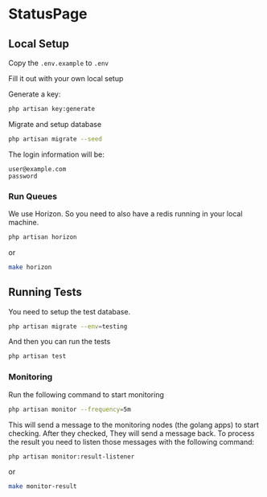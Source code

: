 # StatusPage

## Local Setup

Copy the `.env.example` to `.env`

Fill it out with your own local setup

Generate a key:

```sh
php artisan key:generate
```

Migrate and setup database

```sh
php artisan migrate --seed
```

The login information will be:

```
user@example.com
password
```

### Run Queues

We use Horizon. So you need to also have a redis running in your local machine.

```sh
php artisan horizon
```

or

```sh
make horizon
```

## Running Tests

You need to setup the test database.

```sh
php artisan migrate --env=testing
```

And then you can run the tests

```sh
php artisan test
```

### Monitoring

Run the following command to start monitoring

```sh
php artisan monitor --frequency=5m
```

This will send a message to the monitoring nodes (the golang apps) to start checking. After they checked, They will send a message back. To process the result you need to listen those messages with the following command:

```sh
php artisan monitor:result-listener
```

or

```sh
make monitor-result
```
